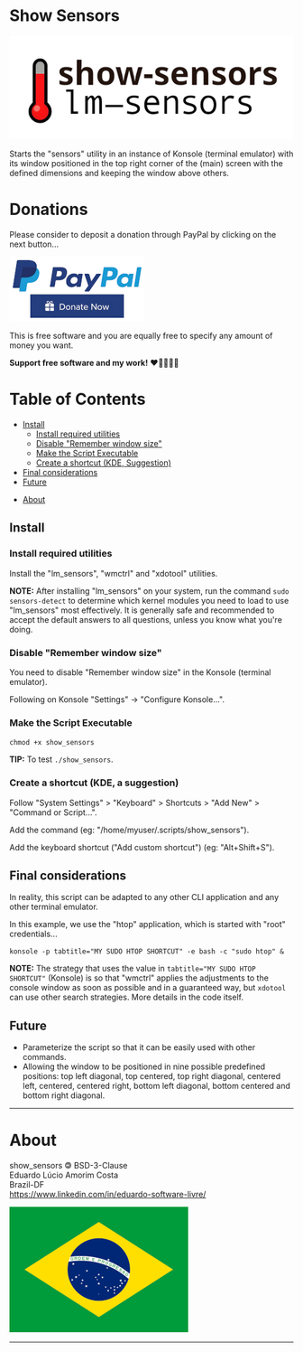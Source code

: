 # Show Sensors

![Show Sensors](./images/show_sensors.png)

Starts the "sensors" utility in an instance of Konsole (terminal emulator) with its window positioned in the top right corner of the (main) screen with the defined dimensions and keeping the window above others.

# Donations

Please consider to deposit a donation through PayPal by clicking on the next button...

[![Donation Account](./images/paypal.png)](https://www.paypal.com/donate/?hosted_button_id=TANFQFHXMZDZE)

This is free software and you are equally free to specify any amount of money you want.

**Support free software and my work!** ❤️👨‍👩‍👧🐧

# Table of Contents

   * [Install](#install)
      + [Install required utilities](#install-required-utilities)
      + [Disable "Remember window size"](#disable-remember-window-size)
      + [Make the Script Executable](#make-the-script-executable)
      + [Create a shortcut (KDE, Suggestion)](#create-a-shortcut-kde-suggestion)
   * [Final considerations](#final-considerations)
   * [Future](#future)
- [About](#about)

## Install

### Install required utilities

Install the "lm_sensors", "wmctrl" and "xdotool" utilities.

**NOTE:** After installing "lm_sensors" on your system, run the command `sudo sensors-detect` to determine which kernel modules you need to load to use "lm_sensors" most effectively. It is generally safe and recommended to accept the default answers to all questions, unless you know what you're doing.

### Disable "Remember window size"

You need to disable "Remember window size" in the Konsole (terminal emulator).

Following on Konsole "Settings" -> "Configure Konsole...".

### Make the Script Executable

```
chmod +x show_sensors
```

**TIP:** To test `./show_sensors`.

### Create a shortcut (KDE, a suggestion)

Follow "System Settings" > "Keyboard" > Shortcuts > "Add New" > "Command or Script...".

Add the command (eg: "/home/myuser/.scripts/show_sensors").

Add the keyboard shortcut ("Add custom shortcut") (eg: "Alt+Shift+S").

## Final considerations

In reality, this script can be adapted to any other CLI application and any other terminal emulator.

In this example, we use the "htop" application, which is started with "root" credentials...

```
konsole -p tabtitle="MY SUDO HTOP SHORTCUT" -e bash -c "sudo htop" &
```

**NOTE:** The strategy that uses the value in `tabtitle="MY SUDO HTOP SHORTCUT"` (Konsole) is so that "wmctrl" applies the adjustments to the console window as soon as possible and in a guaranteed way, but `xdotool` can use other search strategies. More details in the code itself.

## Future

- Parameterize the script so that it can be easily used with other commands.
- Allowing the window to be positioned in nine possible predefined positions: top left diagonal, top centered, top right diagonal, centered left, centered, centered right, bottom left diagonal, bottom centered and bottom right diagonal.

---------------------------------------------------------------------

# About

show_sensors 🄯 BSD-3-Clause  
Eduardo Lúcio Amorim Costa  
Brazil-DF  
https://www.linkedin.com/in/eduardo-software-livre/

![Brazil](./images/brazil.png)

---------------------------------------------------------------------
